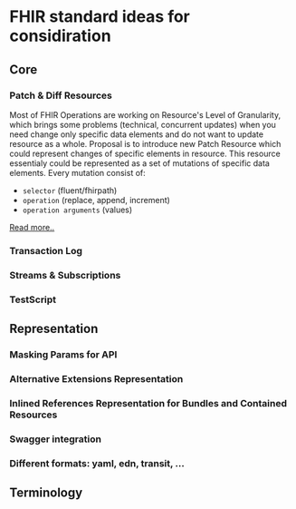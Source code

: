 # FHIR standard ideas for considiration

## Core

### Patch & Diff Resources

Most of FHIR Operations are working on Resource's Level of Granularity, which brings
some problems (technical, concurrent updates) when you need change only specific data 
elements and do not want to update resource as a whole. 
Proposal is to introduce new Patch Resource which could represent
changes of specific elements in resource. This resource essentialy could be 
represented as a set of mutations of specific data elements.
Every mutation consist of: 
* `selector` (fluent/fhirpath)
* `operation` (replace, append, increment)
* `operation arguments`  (values)

[Read more..](patch.md)


### Transaction Log 

### Streams & Subscriptions

### TestScript


## Representation


### Masking Params for API

### Alternative Extensions Representation

### Inlined References Representation for Bundles and Contained Resources

### Swagger integration

### Different formats: yaml, edn, transit, ...


## Terminology


